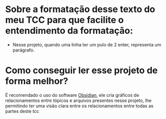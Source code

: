 # Sobre a formatação desse texto do meu TCC para que facilite o entendimento da formatação:

- Nesse projeto, quando uma linha ter um pulo de 2 enter, representa um parágrafo.

# Como conseguir ler esse projeto de forma melhor?

É recomendado o uso do software [Obsidian](https://obsidian.md/), ele cria gráficos de relacionamentos entre tópicos e arquivos presentes nesse projeto, lhe permitindo ter uma visão clara entre os relacionamentos entre todas as partes deste tcc